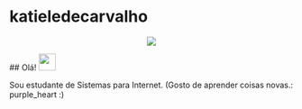# katieledecarvalho
<p align = "center">
  <img src = "https://raw.githubusercontent.com/katielecarvalho/katieledecarvalho/main/katl (2).png"> </img>
</p>
## Olá! <img src = "https://raw.githubusercontent.com/katielecarvalho/katieledecarvalho/main/Hi.gif" width = "30px"> </h2>

Sou estudante de Sistemas para Internet. (Gosto de aprender coisas novas.: purple_heart :) <br/>
